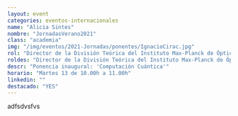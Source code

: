 ```yaml
---
layout: event
categories: eventos-internacionales
name: "Alicia Sintes"
nombre: "JornadasVerano2021"
class: "academia"
img: "/img/eventos/2021-Jornadas/ponentes/IgnacioCirac.jpg"
rol: "Director de la División Teórica del Instituto Max-Planck de Óptica Cuántica, Premio Wolf y Medalla de Oro de la RSEF"
roldes: "Director de la División Teórica del Instituto Max-Planck de Óptica Cuántica & Premio Wolf"
descr: "Ponencia inaugural: 'Computación Cuántica'"
horario: "Martes 13 de 10.00h a 11.00h"
linkedin: ""
destacado: "YES"
---
```

adfsdvsfvs
